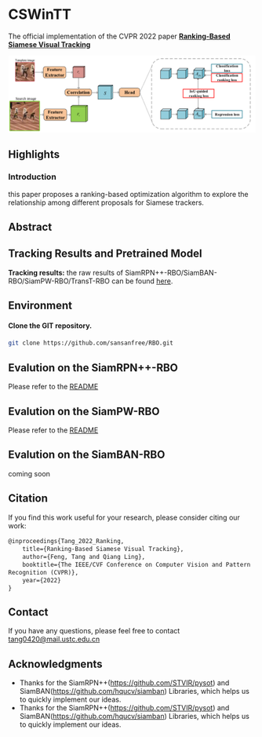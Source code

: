 # CSWinTT

The official implementation of the CVPR 2022 paper [**Ranking-Based Siamese Visual Tracking**](https://arxiv.org/abs/2205.11761)

![RBO_Framework](RBO_framework.png)

## Highlights
### Introduction
this paper proposes a ranking-based optimization algorithm to explore the relationship among different proposals for Siamese trackers.

## Abstract
 

## Tracking Results and Pretrained Model

**Tracking results:** the raw results of SiamRPN++-RBO/SiamBAN-RBO/SiamPW-RBO/TransT-RBO can be found [here]().



## Environment 

#### Clone the GIT repository.  
```bash
git clone https://github.com/sansanfree/RBO.git
```

## Evalution on the SiamRPN++-RBO

Please refer to the [README](https://github.com/sansanfree/RBO/SiamRPN++-RBO/README.md) 

## Evalution on the SiamPW-RBO

Please refer to the [README]()

## Evalution on the SiamBAN-RBO
coming soon

## Citation
If you find this work useful for your research, please consider citing our work:
```
@inproceedings{Tang_2022_Ranking,
    title={Ranking-Based Siamese Visual Tracking},
    author={Feng, Tang and Qiang Ling},
    booktitle={The IEEE/CVF Conference on Computer Vision and Pattern Recognition (CVPR)},
    year={2022}
}
```


## Contact
If you have any questions, please feel free to contact tang0420@mail.ustc.edu.cn

## Acknowledgments
* Thanks for the SiamRPN++(https://github.com/STVIR/pysot) and SiamBAN(https://github.com/hqucv/siamban) Libraries, which helps us to quickly implement our ideas.
* Thanks for the SiamRPN++(https://github.com/STVIR/pysot) and SiamBAN(https://github.com/hqucv/siamban) Libraries, which helps us to quickly implement our ideas.
